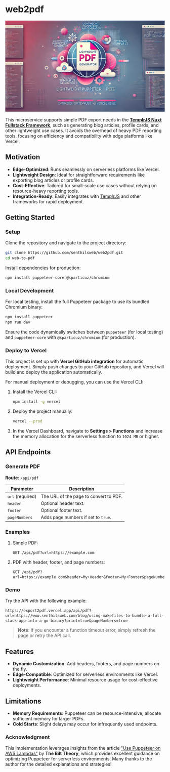 # web2pdf

![Web2PDF Hero Image](public/web2pdf.webp)

This microservice supports simple PDF export needs in the **[TemplrJS Nuxt Fullstack Framework](https://github.com/senthilsweb/templrjs.git)**, such as generating blog articles, profile cards, and other lightweight use cases. It avoids the overhead of heavy PDF reporting tools, focusing on efficiency and compatibility with edge platforms like Vercel.


## **Motivation**
- **Edge-Optimized**: Runs seamlessly on serverless platforms like Vercel.
- **Lightweight Design**: Ideal for straightforward requirements like exporting blog articles or profile cards.
- **Cost-Effective**: Tailored for small-scale use cases without relying on resource-heavy reporting tools.
- **Integration-Ready**: Easily integrates with [TemplrJS](https://github.com/senthilsweb/templrjs.git) and other frameworks for rapid deployment.

## **Getting Started**
### **Setup**

Clone the repository and navigate to the project directory:

```bash
git clone https://github.com/senthilsweb/web2pdf.git
cd web-to-pdf
```

Install dependencies for production:

```bash
npm install puppeteer-core @sparticuz/chromium
```

### **Local Development**

For local testing, install the full Puppeteer package to use its bundled Chromium binary:

```bash
npm install puppeteer
npm run dev
```

Ensure the code dynamically switches between `puppeteer` (for local testing) and `puppeteer-core` with `@sparticuz/chromium` (for production).

### **Deploy to Vercel**

This project is set up with **Vercel GitHub integration** for automatic deployment. Simply push changes to your GitHub repository, and Vercel will build and deploy the application automatically.

For manual deployment or debugging, you can use the Vercel CLI:

1. Install the Vercel CLI:
   ```bash
   npm install -g vercel
   ```

2. Deploy the project manually:
   ```bash
   vercel --prod
   ```

3. In the Vercel Dashboard, navigate to **Settings > Functions** and increase the memory allocation for the serverless function to `1024 MB` or higher.




## **API Endpoints**
### **Generate PDF**
**Route**: `/api/pdf`

| Parameter       | Description                                        |
|-----------------|----------------------------------------------------|
| `url` (required)| The URL of the page to convert to PDF.             |
| `header`        | Optional header text.                              |
| `footer`        | Optional footer text.                              |
| `pageNumbers`   | Adds page numbers if set to `true`.                |

### **Examples**
1. Simple PDF:
   ```
   GET /api/pdf?url=https://example.com
   ```
2. PDF with header, footer, and page numbers:
   ```
   GET /api/pdf?url=https://example.com&header=My+Header&footer=My+Footer&pageNumbers=true
   ```

### **Demo**

Try the API with the following example:

```plaintext
https://export2pdf.vercel.app/api/pdf?url=https://www.senthilsweb.com/blog/using-makefiles-to-bundle-a-full-stack-app-into-a-go-binary?print=true&pageNumbers=true
```

> **Note**: If you encounter a function timeout error, simply refresh the page or retry the API call.

## **Features**
- **Dynamic Customization**: Add headers, footers, and page numbers on the fly.
- **Edge-Compatible**: Optimized for serverless environments like Vercel.
- **Lightweight Performance**: Minimal resource usage for cost-effective deployments.

## **Limitations**
- **Memory Requirements**: Puppeteer can be resource-intensive; allocate sufficient memory for larger PDFs.
- **Cold Starts**: Slight delays may occur for infrequently used endpoints.


### **Acknowledgment**

This implementation leverages insights from the article ["Use Puppeteer on AWS Lambdas"](https://www.thebiltheory.com/blog/use-puppeteer-on-aws-lambdas) by **The Bilt Theory**, which provides excellent guidance on optimizing Puppeteer for serverless environments. Many thanks to the author for the detailed explanations and strategies!
